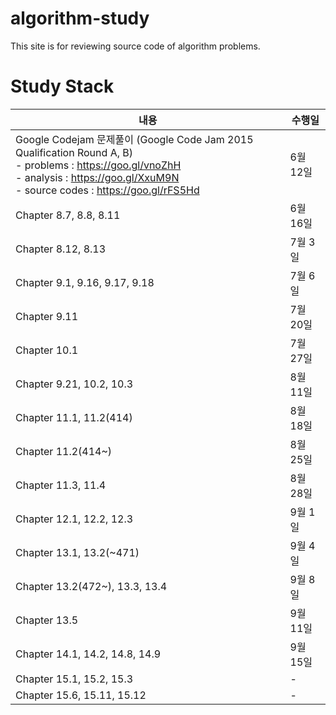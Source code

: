 # algorithm-study
   This site is for reviewing source code of algorithm problems.

# Study Stack

| 내용 | 수행일 |
| -------- | ---- |
| Google Codejam 문제풀이 (Google Code Jam 2015 Qualification Round A, B) <br /> - problems : https://goo.gl/vnoZhH <br /> - analysis : https://goo.gl/XxuM9N <br /> - source codes : https://goo.gl/rFS5Hd | 6월 12일 | 
| Chapter 8.7, 8.8, 8.11 | 6월 16일 |
| Chapter 8.12, 8.13 | 7월 3일 |
| Chapter 9.1, 9.16, 9.17, 9.18 | 7월 6일 |
| Chapter 9.11  | 7월 20일 |
| Chapter 10.1  | 7월 27일 |
| Chapter 9.21, 10.2, 10.3  | 8월 11일 |
| Chapter 11.1, 11.2(414)  | 8월 18일 |
| Chapter 11.2(414~)  | 8월 25일 |
| Chapter 11.3, 11.4  | 8월 28일 |
| Chapter 12.1, 12.2, 12.3 | 9월 1일 |
| Chapter 13.1, 13.2(~471) | 9월 4일 |
| Chapter 13.2(472~), 13.3, 13.4 | 9월 8일 |
| Chapter 13.5 | 9월 11일 |
| Chapter 14.1, 14.2, 14.8, 14.9 | 9월 15일 |
| Chapter 15.1, 15.2, 15.3 | - |
| Chapter 15.6, 15.11, 15.12 | - |
